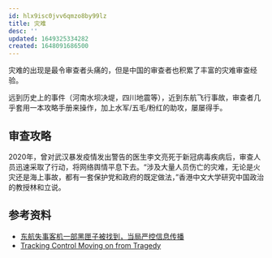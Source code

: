 ```yaml
---
id: hlx9isc0jvv6qmzo8by99lz
title: 灾难
desc: ''
updated: 1649325334282
created: 1648091686500
---
```



灾难的出现是最令审查者头痛的，但是中国的审查者也积累了丰富的灾难审查经验。

远到历史上的事件（河南水坝决堤，四川地震等），近到东航飞行事故，审查者几乎套用一本攻略手册来操作，加上水军/五毛/粉红的助攻，屡屡得手。


## 审查攻略

2020年，曾对武汉暴发疫情发出警告的医生李文亮死于新冠病毒疾病后，审查人员迅速采取了行动，将网络舆情平息下去。“涉及大量人员伤亡的灾难，无论是火灾还是海上事故，都有一套保护党和政府的既定做法，”香港中文大学研究中国政治的教授林和立说。 


## 参考资料

- [东航失事客机一部黑匣子被找到，当局严控信息传播](https://cn.nytimes.com/china/20220324/china-crash-black-box-found/)
- [ Tracking Control Moving on from Tragedy ](https://chinamediaproject.org/2022/03/29/moving-on-from-tragedy/)